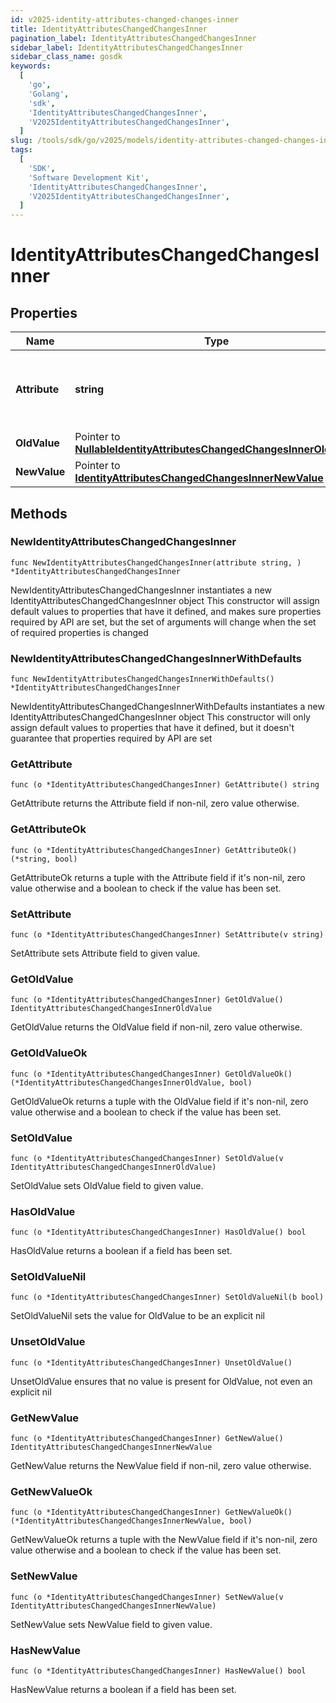 ```yaml
---
id: v2025-identity-attributes-changed-changes-inner
title: IdentityAttributesChangedChangesInner
pagination_label: IdentityAttributesChangedChangesInner
sidebar_label: IdentityAttributesChangedChangesInner
sidebar_class_name: gosdk
keywords:
  [
    'go',
    'Golang',
    'sdk',
    'IdentityAttributesChangedChangesInner',
    'V2025IdentityAttributesChangedChangesInner',
  ]
slug: /tools/sdk/go/v2025/models/identity-attributes-changed-changes-inner
tags:
  [
    'SDK',
    'Software Development Kit',
    'IdentityAttributesChangedChangesInner',
    'V2025IdentityAttributesChangedChangesInner',
  ]
---
```


# IdentityAttributesChangedChangesInner

## Properties

| Name | Type | Description | Notes |
| --- | --- | --- | --- |
| **Attribute** | **string** | The name of the identity attribute that changed. |
| **OldValue** | Pointer to [**NullableIdentityAttributesChangedChangesInnerOldValue**](identity-attributes-changed-changes-inner-old-value) |  | [optional] |
| **NewValue** | Pointer to [**IdentityAttributesChangedChangesInnerNewValue**](identity-attributes-changed-changes-inner-new-value) |  | [optional] |

## Methods

### NewIdentityAttributesChangedChangesInner

`func NewIdentityAttributesChangedChangesInner(attribute string, ) *IdentityAttributesChangedChangesInner`

NewIdentityAttributesChangedChangesInner instantiates a new IdentityAttributesChangedChangesInner object This constructor will assign default values to properties that have it defined, and makes sure properties required by API are set, but the set of arguments will change when the set of required properties is changed

### NewIdentityAttributesChangedChangesInnerWithDefaults

`func NewIdentityAttributesChangedChangesInnerWithDefaults() *IdentityAttributesChangedChangesInner`

NewIdentityAttributesChangedChangesInnerWithDefaults instantiates a new IdentityAttributesChangedChangesInner object This constructor will only assign default values to properties that have it defined, but it doesn't guarantee that properties required by API are set

### GetAttribute

`func (o *IdentityAttributesChangedChangesInner) GetAttribute() string`

GetAttribute returns the Attribute field if non-nil, zero value otherwise.

### GetAttributeOk

`func (o *IdentityAttributesChangedChangesInner) GetAttributeOk() (*string, bool)`

GetAttributeOk returns a tuple with the Attribute field if it's non-nil, zero value otherwise and a boolean to check if the value has been set.

### SetAttribute

`func (o *IdentityAttributesChangedChangesInner) SetAttribute(v string)`

SetAttribute sets Attribute field to given value.

### GetOldValue

`func (o *IdentityAttributesChangedChangesInner) GetOldValue() IdentityAttributesChangedChangesInnerOldValue`

GetOldValue returns the OldValue field if non-nil, zero value otherwise.

### GetOldValueOk

`func (o *IdentityAttributesChangedChangesInner) GetOldValueOk() (*IdentityAttributesChangedChangesInnerOldValue, bool)`

GetOldValueOk returns a tuple with the OldValue field if it's non-nil, zero value otherwise and a boolean to check if the value has been set.

### SetOldValue

`func (o *IdentityAttributesChangedChangesInner) SetOldValue(v IdentityAttributesChangedChangesInnerOldValue)`

SetOldValue sets OldValue field to given value.

### HasOldValue

`func (o *IdentityAttributesChangedChangesInner) HasOldValue() bool`

HasOldValue returns a boolean if a field has been set.

### SetOldValueNil

`func (o *IdentityAttributesChangedChangesInner) SetOldValueNil(b bool)`

SetOldValueNil sets the value for OldValue to be an explicit nil

### UnsetOldValue

`func (o *IdentityAttributesChangedChangesInner) UnsetOldValue()`

UnsetOldValue ensures that no value is present for OldValue, not even an explicit nil

### GetNewValue

`func (o *IdentityAttributesChangedChangesInner) GetNewValue() IdentityAttributesChangedChangesInnerNewValue`

GetNewValue returns the NewValue field if non-nil, zero value otherwise.

### GetNewValueOk

`func (o *IdentityAttributesChangedChangesInner) GetNewValueOk() (*IdentityAttributesChangedChangesInnerNewValue, bool)`

GetNewValueOk returns a tuple with the NewValue field if it's non-nil, zero value otherwise and a boolean to check if the value has been set.

### SetNewValue

`func (o *IdentityAttributesChangedChangesInner) SetNewValue(v IdentityAttributesChangedChangesInnerNewValue)`

SetNewValue sets NewValue field to given value.

### HasNewValue

`func (o *IdentityAttributesChangedChangesInner) HasNewValue() bool`

HasNewValue returns a boolean if a field has been set.
